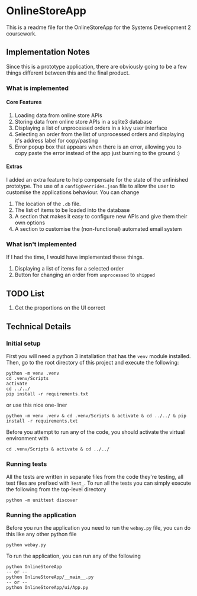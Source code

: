# OnlineStoreApp

This is a readme file for the OnlineStoreApp for the Systems Development 2 coursework.

## Implementation Notes

Since this is a prototype application, there are obviously going to be a few things different between this and the final product.

### What is implemented

#### Core Features
1. Loading data from online store APIs
2. Storing data from online store APIs in a sqlite3 database
3. Displaying a list of unprocessed orders in a kivy user interface
4. Selecting an order from the list of unprocessed orders and displaying it's address label for copy/pasting
5. Error popup box that appears when there is an error, allowing you to copy paste the error instead of the app just burning to the ground :)

#### Extras
I added an extra feature to help compensate for the state of the unfinished prototype.
The use of a `configOverrides.json` file to allow the user to customise the applications behaviour. 
You can change
1. The location of the `.db` file.
2. The list of items to be loaded into the database
3. A section that makes it easy to configure new APIs and give them their own options
4. A section to customise the (non-functional) automated email system

### What isn't implemented
If I had the time, I would have implemented these things. 
1. Displaying a list of items for a selected order
2. Button for changing an order from `unprocessed` to `shipped`

## TODO List

1. Get the proportions on the UI correct

## Technical Details

### Initial setup

First you will need a python 3 installation that has the `venv` module installed.
Then, go to the root directory of this project and execute the following:
```
python -m venv .venv
cd .venv/Scripts
activate
cd ../../
pip install -r requirements.txt
```
or use this nice one-liner
```
python -m venv .venv & cd .venv/Scripts & activate & cd ../../ & pip install -r requirements.txt
```

Before you attempt to run any of the code, you should activate the virtual environment with
```
cd .venv/Scripts & activate & cd ../../
```

### Running tests

All the tests are written in separate files from the code they're testing, all test files are prefixed with `Test_`.
To run all the tests you can simply execute the following from the top-level directory
```
python -m unittest discover
```

### Running the application

Before you run the application you need to run the `webay.py` file, you can do this like any other python file
```
python webay.py
```

To run the application, you can run any of the following
```
python OnlineStoreApp
-- or --
python OnlineStoreApp/__main__.py
-- or --
python OnlineStoreApp/ui/App.py
```